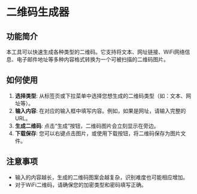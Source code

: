 # 二维码生成器

## 功能简介

本工具可以快速生成各种类型的二维码。它支持将文本、网址链接、WiFi网络信息、电子邮件地址等多种内容格式转换为一个可被扫描的二维码图片。

## 如何使用

1.  **选择类型**: 从标签页或下拉菜单中选择您想生成的二维码类型（如：文本、网址等）。
2.  **输入内容**: 在对应的输入框中填写内容。例如，如果是网址，请输入完整的URL。
3.  **生成二维码**: 点击“生成”按钮，二维码图片会立刻显示在旁边。
4.  **下载保存**: 您可以右键点击图片，或使用下载按钮，将二维码保存为图片文件。

## 注意事项

- 输入的内容越长，生成的二维码图案会越复杂，识别难度也可能相应增加。
- 对于WiFi二维码，请确保您的加密类型和密码填写正确。
